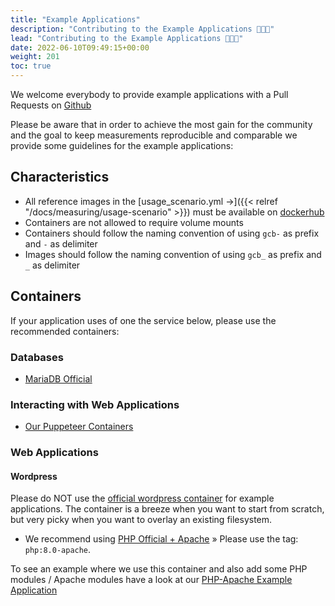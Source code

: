 ```yaml
---
title: "Example Applications"
description: "Contributing to the Example Applications 🥳🎉😍"
lead: "Contributing to the Example Applications 🥳🎉😍"
date: 2022-06-10T09:49:15+00:00
weight: 201
toc: true
---
```


We welcome everybody to provide example applications with a Pull Requests on [Github](https://github.com/green-coding-berlin/example-applications)

Please be aware that in order to achieve the most gain for the community and
the goal to keep measurements reproducible and comparable we provide some
guidelines for the example applications:

## Characteristics

- All reference images in the [usage_scenario.yml →]({{< relref "/docs/measuring/usage-scenario" >}}) must be
available on [dockerhub](https://hub.docker.com/)
- Containers are not allowed to require volume mounts
- Containers should follow the naming convention of using `gcb-` as prefix and `-` as delimiter
- Images should follow the naming convention of using `gcb_` as prefix and `_` as delimiter

## Containers

If your application uses of one the service below, please use the recommended containers:

### Databases

- [MariaDB Official](https://hub.docker.com/_/mariadb)

### Interacting with Web Applications

- [Our Puppeteer Containers](https://github.com/green-coding-berlin/example-applications/tree/main/puppeteer-firefox-chrome)

### Web Applications

#### Wordpress

Please do NOT use the [official wordpress container](https://hub.docker.com/_/wordpress)
for example applications.
The container is a breeze when you want to start from scratch, but very picky when you want
to overlay an existing filesystem.

- We recommend using [PHP Official + Apache](https://hub.docker.com/_/php) &raquo; Please use the tag: `php:8.0-apache`.

To see an example where we use this container and also add some PHP modules / Apache modules have a look
at our [PHP-Apache Example Application](https://github.com/green-coding-berlin/example-applications/tree/main/apache-mariadb-php)
